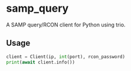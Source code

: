 samp_query
==========

A SAMP query/RCON client for Python using trio.

Usage
-----

```py
client = Client(ip, int(port), rcon_password)
print(await client.info())
```
